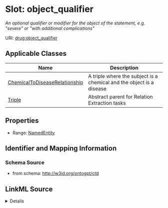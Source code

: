 # Slot: object_qualifier
_An optional qualifier or modifier for the object of the statement, e.g. "severe" or "with additional complications"_


URI: [drug:object_qualifier](http://w3id.org/ontogpt/drug/object_qualifier)



<!-- no inheritance hierarchy -->




## Applicable Classes

| Name | Description |
| --- | --- |
[ChemicalToDiseaseRelationship](ChemicalToDiseaseRelationship.md) | A triple where the subject is a chemical and the object is a disease
[Triple](Triple.md) | Abstract parent for Relation Extraction tasks






## Properties

* Range: [NamedEntity](NamedEntity.md)







## Identifier and Mapping Information







### Schema Source


* from schema: http://w3id.org/ontogpt/ctd




## LinkML Source

<details>
```yaml
name: object_qualifier
description: An optional qualifier or modifier for the object of the statement, e.g.
  "severe" or "with additional complications"
from_schema: http://w3id.org/ontogpt/ctd
rank: 1000
alias: object_qualifier
owner: Triple
domain_of:
- Triple
range: NamedEntity

```
</details>